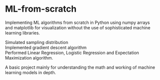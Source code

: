 # ML-from-scratch
Implementing ML algorithms from scratch in Python using numpy arrays and matplotlib for visualization without the use of sophisticated machine learning libraries.

Simulated sampling distribution  
Implemented gradient descent algorithm  
Performed Linear Regression, Logistic Regression and Expectation Maximization algorithm.

A basic project mainly for understanding the math and working of machine learning models in depth.
